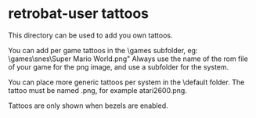 # retrobat-user tattoos

This directory can be used to add you own tattoos.

You can add per game tattoos in the \games subfolder, eg: \games\snes\Super Mario World.png"
Always use the name of the rom file of your game for the png image, and use a subfolder for the system.

You can place more generic tattoos per system in the \default folder.
The tattoo must be named <system>.png, for example atari2600.png.

Tattoos are only shown when bezels are enabled.